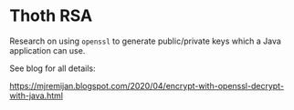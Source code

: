 # Thoth RSA

Research on using `openssl` to generate public/private keys which a Java application can use.

See blog for all details:

<https://mjremijan.blogspot.com/2020/04/encrypt-with-openssl-decrypt-with-java.html>
